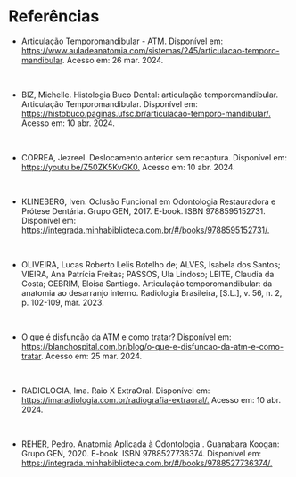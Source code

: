 # Referências 

- Articulação Temporomandibular - ATM. Disponível em: <https://www.auladeanatomia.com/sistemas/245/articulacao-temporo-mandibular>. Acesso em: 26 mar. 2024.

<br>

- BIZ, Michelle. Histologia Buco Dental: articulação temporomandibular. Articulação Temporomandibular. Disponível em: <https://histobuco.paginas.ufsc.br/articulacao-temporo-mandibular/.> Acesso em: 10 abr. 2024.

<br>

- CORREA, Jezreel. Deslocamento anterior sem recaptura. Disponível em: <https://youtu.be/Z50ZK5KvGK0.> Acesso em: 10 abr. 2024.

<br>

- KLINEBERG, Iven. Oclusão Funcional em Odontologia Restauradora e Prótese Dentária. Grupo GEN, 2017. E-book. ISBN 9788595152731. Disponível em: <https://integrada.minhabiblioteca.com.br/#/books/9788595152731/.>

<br>

- OLIVEIRA, Lucas Roberto Lelis Botelho de; ALVES, Isabela dos Santos; VIEIRA, Ana Patrícia Freitas; PASSOS, Ula Lindoso; LEITE, Claudia da Costa; GEBRIM, Eloisa Santiago. Articulação temporomandibular: da anatomia ao desarranjo interno. Radiologia Brasileira, [S.L.], v. 56, n. 2, p. 102-109, mar. 2023.

<br>

- O que é disfunção da ATM e como tratar? Disponível em: <https://blanchospital.com.br/blog/o-que-e-disfuncao-da-atm-e-como-tratar>. Acesso em: 25 mar. 2024.

<br>

- RADIOLOGIA, Ima. Raio X ExtraOral. Disponível em: <https://imaradiologia.com.br/radiografia-extraoral/.> Acesso em: 10 abr. 2024.

<br>

- REHER, Pedro. Anatomia Aplicada à Odontologia . Guanabara Koogan: Grupo GEN, 2020. E-book. ISBN 9788527736374. Disponível em: <https://integrada.minhabiblioteca.com.br/#/books/9788527736374/.>
